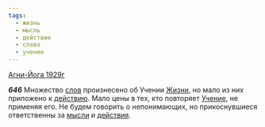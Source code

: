 ```yaml
---
tags:
  - жизнь
  - мысль
  - действие
  - слово
  - учение
---
```


[Агни-Йога 1929г](/agni/1929)

___646___
Множество [слов](/tag/#слово) произнесено об Учении [Жизни](/tag/#жизнь), но мало из них приложено к [действию](/tag/#действие). Мало цены в тех, кто повторяет [Учение](/tag/#учение), не применяя его. Не будем говорить о непонимающих, но прикоснувшиеся ответственны за [мысли](/tag/#мысль) и [действия](/tag/#действие).